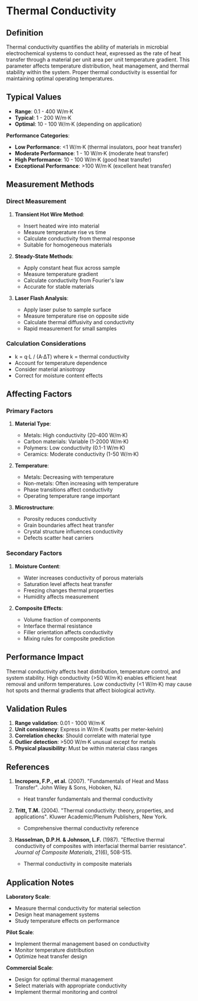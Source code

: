 <!--
Parameter ID: thermal_conductivity
Category: materials
Generated: 2025-01-16T12:06:00.000Z
-->

# Thermal Conductivity

## Definition

Thermal conductivity quantifies the ability of materials in microbial
electrochemical systems to conduct heat, expressed as the rate of heat transfer
through a material per unit area per unit temperature gradient. This parameter
affects temperature distribution, heat management, and thermal stability within
the system. Proper thermal conductivity is essential for maintaining optimal
operating temperatures.

## Typical Values

- **Range**: 0.1 - 400 W/m·K
- **Typical**: 1 - 200 W/m·K
- **Optimal**: 10 - 100 W/m·K (depending on application)

**Performance Categories**:

- **Low Performance**: <1 W/m·K (thermal insulators, poor heat transfer)
- **Moderate Performance**: 1 - 10 W/m·K (moderate heat transfer)
- **High Performance**: 10 - 100 W/m·K (good heat transfer)
- **Exceptional Performance**: >100 W/m·K (excellent heat transfer)

## Measurement Methods

### Direct Measurement

1. **Transient Hot Wire Method**:

   - Insert heated wire into material
   - Measure temperature rise vs time
   - Calculate conductivity from thermal response
   - Suitable for homogeneous materials

2. **Steady-State Methods**:

   - Apply constant heat flux across sample
   - Measure temperature gradient
   - Calculate conductivity from Fourier's law
   - Accurate for stable materials

3. **Laser Flash Analysis**:
   - Apply laser pulse to sample surface
   - Measure temperature rise on opposite side
   - Calculate thermal diffusivity and conductivity
   - Rapid measurement for small samples

### Calculation Considerations

- k = q·L / (A·ΔT) where k = thermal conductivity
- Account for temperature dependence
- Consider material anisotropy
- Correct for moisture content effects

## Affecting Factors

### Primary Factors

1. **Material Type**:

   - Metals: High conductivity (20-400 W/m·K)
   - Carbon materials: Variable (1-2000 W/m·K)
   - Polymers: Low conductivity (0.1-1 W/m·K)
   - Ceramics: Moderate conductivity (1-50 W/m·K)

2. **Temperature**:

   - Metals: Decreasing with temperature
   - Non-metals: Often increasing with temperature
   - Phase transitions affect conductivity
   - Operating temperature range important

3. **Microstructure**:
   - Porosity reduces conductivity
   - Grain boundaries affect heat transfer
   - Crystal structure influences conductivity
   - Defects scatter heat carriers

### Secondary Factors

1. **Moisture Content**:

   - Water increases conductivity of porous materials
   - Saturation level affects heat transfer
   - Freezing changes thermal properties
   - Humidity affects measurement

2. **Composite Effects**:
   - Volume fraction of components
   - Interface thermal resistance
   - Filler orientation affects conductivity
   - Mixing rules for composite prediction

## Performance Impact

Thermal conductivity affects heat distribution, temperature control, and system
stability. High conductivity (>50 W/m·K) enables efficient heat removal and
uniform temperatures. Low conductivity (<1 W/m·K) may cause hot spots and
thermal gradients that affect biological activity.

## Validation Rules

1. **Range validation**: 0.01 - 1000 W/m·K
2. **Unit consistency**: Express in W/m·K (watts per meter-kelvin)
3. **Correlation checks**: Should correlate with material type
4. **Outlier detection**: >500 W/m·K unusual except for metals
5. **Physical plausibility**: Must be within material class ranges

## References

1. **Incropera, F.P., et al.** (2007). "Fundamentals of Heat and Mass Transfer".
   John Wiley & Sons, Hoboken, NJ.

   - Heat transfer fundamentals and thermal conductivity

2. **Tritt, T.M.** (2004). "Thermal conductivity: theory, properties, and
   applications". Kluwer Academic/Plenum Publishers, New York.

   - Comprehensive thermal conductivity reference

3. **Hasselman, D.P.H. & Johnson, L.F.** (1987). "Effective thermal conductivity
   of composites with interfacial thermal barrier resistance". _Journal of
   Composite Materials_, 21(6), 508-515.
   - Thermal conductivity in composite materials

## Application Notes

**Laboratory Scale**:

- Measure thermal conductivity for material selection
- Design heat management systems
- Study temperature effects on performance

**Pilot Scale**:

- Implement thermal management based on conductivity
- Monitor temperature distribution
- Optimize heat transfer design

**Commercial Scale**:

- Design for optimal thermal management
- Select materials with appropriate conductivity
- Implement thermal monitoring and control
